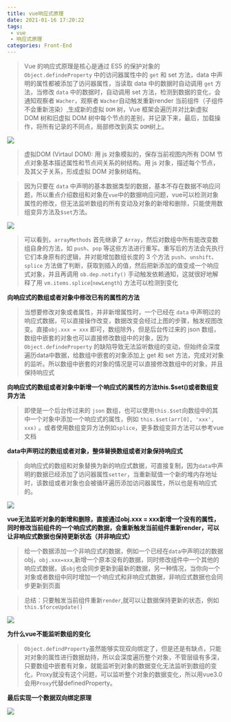 ```yaml
---
title: vue响应式原理
date: 2021-01-16 17:20:22
tags: 
 - vue
 - 响应式原理
categories: Front-End
---
```


> Vue 的响应式原理是核心是通过 ES5 的保护对象的 `Object.defindeProperty` 中的访问器属性中的 `get` 和 set 方法，data 中声明的属性都被添加了访问器属性，当读取 data 中的数据时自动调用 `get` 方法，当修改 `data` 中的数据时，自动调用 set 方法，检测到数据的变化，会通知观察者 `Wacher`，观察者 `Wacher`自动触发重新render 当前组件（子组件不会重新渲染）,生成新的虚拟 `DOM` 树，Vue 框架会遍历并对比新虚拟 DOM 树和旧虚拟 DOM 树中每个节点的差别，并记录下来，最后，加载操作，将所有记录的不同点，局部修改到真实 `DOM`树上。

![](https://poetries1.gitee.io/img-repo/2021/01/15.png)

> 虚拟DOM (Virtaul DOM): 用 js 对象模拟的，保存当前视图内所有 DOM 节点对象基本描述属性和节点间关系的树结构。用 js 对象，描述每个节点，及其父子关系，形成虚拟 DOM 对象树结构。

> 因为只要在 `data` 中声明的基本数据类型的数据，基本不存在数据不响应问题，所以重点介绍数组和对象在`vue`中的数据响应问题，vue可以检测对象属性的修改，但无法监听数组的所有变动及对象的新增和删除，只能使用数组变异方法及`$set`方法。

![](https://poetries1.gitee.io/img-repo/2021/01/16.png)

> 可以看到，`arrayMethods` 首先继承了 `Array`，然后对数组中所有能改变数组自身的方法，如 `push`、`pop` 等这些方法进行重写。重写后的方法会先执行它们本身原有的逻辑，并对能增加数组长度的 3 个方法 `push`、`unshift`、`splice` 方法做了判断，获取到插入的值，然后把新添加的值变成一个响应式对象，并且再调用 `ob.dep.notify()` 手动触发依赖通知，这就很好地解释了用 `vm.items.splice`(`newLength`) 方法可以检测到变化


**向响应式的数组或者对象中修改已有的属性的方法**

> 当想要修改对象或者属性，并非新增属性时，一个已经在 `data` 中声明过的响应式数据，可以直接操作改变，数据改变会经过上图的步骤，触发视图改变。直接`obj.xxx = xxx` 即可，数组除外，但是后台传过来的 json 数组，数组中嵌套的对象也可以直接修改数组中的对象，因为 `Object.defindeProperty` 的缺陷导致无法监听数组的变动，但始终会深度遍历data中数据，给数组中嵌套的对象添加上 get 和 set 方法，完成对对象的监听。所以数组中嵌套的对象的情况是可以直接修改数组中的对象，并且保持响应式

**向响应式的数组或者对象中新增一个响应式的属性的方法this.$set()或者数组变异方法**

>   即使是一个后台传过来的 `json` 数组，也可以使用`this.$set`向数组中的其中一个对象中添加一个响应式的属性，例如 `this.$set(arr[0], 'xxx', xxx)` 。或者使用数组变异方法例如`splice`，更多数组变异方法可以参考vue文档

**data中声明过的数组或者对象，整体替换数组或者对象保持响应式**

> 向响应式的数组和对象替换为新的响应式数据，可直接复制，因为`data`中声明的数据已经添加了访问器属性`setter`，当重新赋值一个新的堆内存地址时，该数组或者对象也会被循环遍历添加访问器属性，所以也是有响应式的。

![](https://poetries1.gitee.io/img-repo/2021/01/17.png)

**vue无法监听对象的新增和删除，直接通过obj.xxx = xxx新增一个没有的属性，同时修改当前组件的一个响应式的数据，会重新触发当前组件重新render，可以让非响应式数据也保持更新状态（并非响应式）**

> 给一个数据添加一个非响应式的数据，例如一个已经在`data`中声明过的数据obj，`obj.xxx=xxx`,新增一个原本没有的数据，同时修改组件中一个其他的响应式数据，该`obj`也会同步更新到最新的数据，另一种情况，当你向一个对象或者数组中同时增加一个响应式和非响应式数据，非响应式数据也会同步更新到页面

> 总结：只要触发当前组件重新`render`,就可以让数据保持更新的状态，例如`this.$forceUpdate()`

![](https://poetries1.gitee.io/img-repo/2021/01/18.png)

**为什么vue不能监听数组的变化**

> `Object.defindProperty`虽然能够实现双向绑定了，但是还是有缺点，只能对对象的属性进行数据劫持，所以会深度遍历整个对象，不管层级有多深，只要数组中嵌套有对象，就能监听到对象的数据变化无法监听到数组的变化，Proxy就没有这个问题，可以监听整个对象的数据变化，所以用vue3.0会用`Proxy`代替definedProperty。

**最后实现一个数据双向绑定原理**

![](https://poetries1.gitee.io/img-repo/2021/01/19.png)
